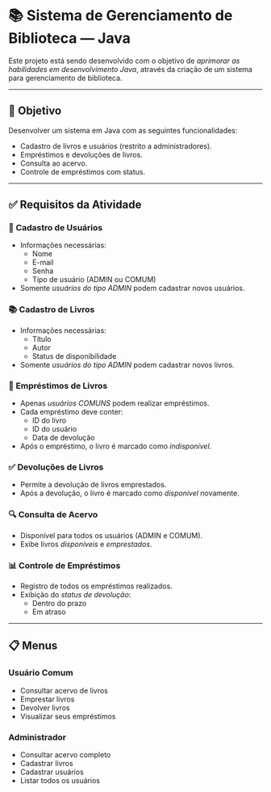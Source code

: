 # 📚 Sistema de Gerenciamento de Biblioteca — Java

Este projeto está sendo desenvolvido com o objetivo de *aprimorar as habilidades em desenvolvimento Java*, através da criação de um sistema para gerenciamento de biblioteca.

---

## 🎯 Objetivo

Desenvolver um sistema em Java com as seguintes funcionalidades:

- Cadastro de livros e usuários (restrito a administradores).
- Empréstimos e devoluções de livros.
- Consulta ao acervo.
- Controle de empréstimos com status.

---

## ✅ Requisitos da Atividade

### 👥 Cadastro de Usuários

- Informações necessárias:
  - Nome
  - E-mail
  - Senha
  - Tipo de usuário (ADMIN ou COMUM)
- Somente *usuários do tipo ADMIN* podem cadastrar novos usuários.

### 📚 Cadastro de Livros

- Informações necessárias:
  - Título
  - Autor
  - Status de disponibilidade
- Somente *usuários do tipo ADMIN* podem cadastrar novos livros.

### 🔄 Empréstimos de Livros

- Apenas *usuários COMUNS* podem realizar empréstimos.
- Cada empréstimo deve conter:
  - ID do livro
  - ID do usuário
  - Data de devolução
- Após o empréstimo, o livro é marcado como *indisponível*.

### ✅ Devoluções de Livros

- Permite a devolução de livros emprestados.
- Após a devolução, o livro é marcado como *disponível* novamente.

### 🔍 Consulta de Acervo

- Disponível para todos os usuários (ADMIN e COMUM).
- Exibe livros *disponíveis* e *emprestados*.

### 📊 Controle de Empréstimos

- Registro de todos os empréstimos realizados.
- Exibição do *status de devolução*:
  - Dentro do prazo
  - Em atraso

---

## 📋 Menus

### Usuário Comum

- Consultar acervo de livros
- Emprestar livros
- Devolver livros
- Visualizar seus empréstimos

### Administrador

- Consultar acervo completo
- Cadastrar livros
- Cadastrar usuários
- Listar todos os usuários
